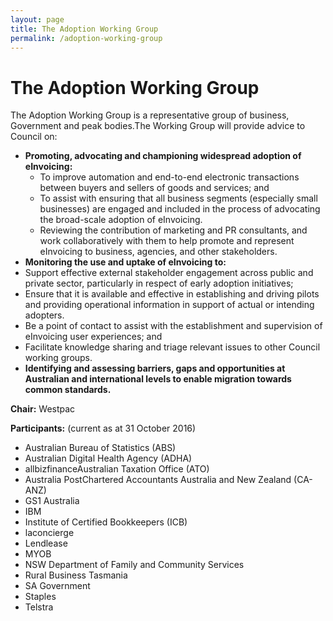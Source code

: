 ```yaml
---
layout: page
title: The Adoption Working Group
permalink: /adoption-working-group
---
```


# The Adoption Working Group
The Adoption Working Group is a representative group of business, Government and peak bodies.The Working Group will provide advice to Council on:
- **Promoting, advocating and championing widespread adoption of eInvoicing:**
  - To improve automation and end-to-end electronic transactions between buyers and sellers of goods and services; and
  - To assist with ensuring that all business segments (especially small businesses) are engaged and included in the process of advocating the broad-scale adoption of eInvoicing.
  - Reviewing the contribution of marketing and PR consultants, and work collaboratively with them to help promote and represent eInvoicing to business, agencies, and other stakeholders.
- **Monitoring the use and uptake of eInvoicing to:**
 - Support effective external stakeholder engagement across public and private sector, particularly in respect of early adoption initiatives; 
 - Ensure that it is available and effective in establishing and driving pilots and providing operational information in support of actual or intending adopters.
 - Be a point of contact to assist with the establishment and supervision of eInvoicing user experiences; and
 - Facilitate knowledge sharing and triage relevant issues to other Council working groups.
- **Identifying and assessing barriers, gaps and opportunities at Australian and international levels to enable migration towards common standards.**

**Chair:** Westpac 

**Participants:** (current as at 31 October 2016)
- Australian Bureau of Statistics (ABS)
- Australian Digital Health Agency (ADHA)
- allbizfinanceAustralian Taxation Office (ATO)
- Australia PostChartered Accountants Australia and New Zealand (CA-ANZ)
- GS1 Australia
- IBM
- Institute of Certified Bookkeepers (ICB)
- laconcierge
- Lendlease
- MYOB
- NSW Department of Family and Community Services
- Rural Business Tasmania
- SA Government
- Staples
- Telstra
